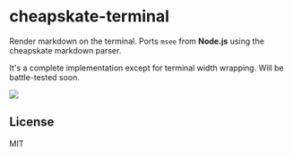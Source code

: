 # cheapskate-terminal
Render markdown on the terminal. Ports `msee` from **Node.js** using the
cheapskate markdown parser.

It's a complete implementation except for terminal width wrapping. Will be
battle-tested soon.

![](https://www.dropbox.com/s/lfdc487v71ob0sz/Screenshot%202015-12-16%2014.08.59.png?dl=1)

## License
MIT
